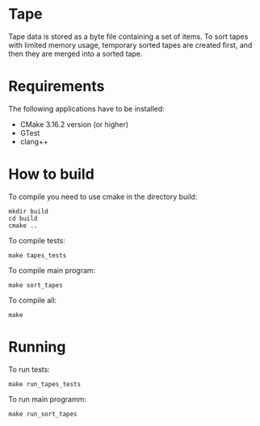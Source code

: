 Tape
===
Tape data is stored as a byte file containing a set of items. 
To sort tapes with limited memory usage, temporary sorted tapes are created first, and then they are merged into a sorted tape. 

Requirements
===
The following applications have to be installed:
- CMake 3.16.2 version (or higher)
- GTest
- clang++

How to build
===
To compile you need to use сmake in the directory build:
```
mkdir build
cd build
сmake ..
```
To compile tests:
```
make tapes_tests
```
To compile main program:
```
make sort_tapes
```
To compile all:
```
make
```

Running
===
To run tests:
```
make run_tapes_tests
```

To run main programm:
```
make run_sort_tapes
```
